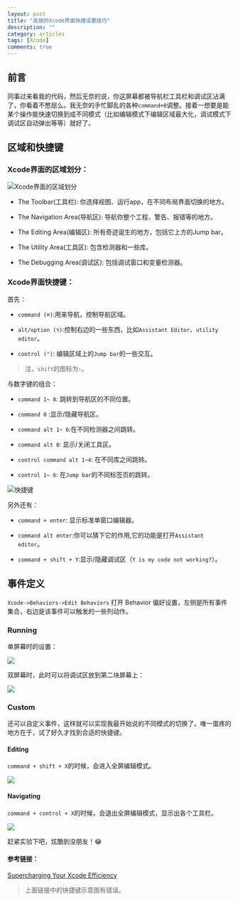 ```yaml
---
layout: post
title: "高效的Xcode界面快捷设置技巧"
description: ""
category: articles
tags: [Xcode]
comments: true
---
```


## 前言
同事过来看我的代码，然后无奈的说，你这屏幕都被导航栏工具栏和调试区沾满了，你看着不憋屈么。我无奈的手忙脚乱的各种`command+0`调整。接着一想要是能某个操作能快速切换到成不同模式（比如编辑模式下编辑区域最大化，调试模式下调试区自动弹出等等）就好了。

## 区域和快捷键

### Xcode界面的区域划分：

![Xcode界面的区域划分](https://lettleprince.github.io/images/old_images/EditArea.png)

- The Toolbar(工具栏): 你选择视图、运行app，在不同布局界面切换的地方。

- The Navigation Area(导航区): 导航你整个工程、警告、报错等的地方。

- The Editing Area(编辑区): 所有奇迹诞生的地方，包括它上方的Jump bar。

- The Utility Area(工具区): 包含检测器和一些库。

- The Debugging Area(调试区): 包括调试窗口和变量检测器。

### Xcode界面快捷键： 

首先：

- `command (⌘)`:用来导航，控制导航区域。

- `alt/option (⌥)`:控制右边的一些东西，比如`Assistant Editor`、`utility editor`。

- `control (⌃)`: 编辑区域上的`Jump bar`的一些交互。

> 注，`shift`的图标为`⇧`。

与数字键的组合：

- `command 1~ 8`: 跳转到导航区的不同位置。

- `command 0` :显示/隐藏导航区。

- `command alt 1~ 6`:在不同检测器之间跳转。

- `command alt 0`: 显示/关闭工具区。

- `control command alt 1~4`: 在不同库之间跳转。

- `control 1~ 6`: 在`Jump bar`的不同标签页的跳转。

![快捷键](https://lettleprince.github.io/images/old_images/key.png)

另外还有：

- `command + enter`: 显示标准单窗口编辑器。

- `command alt enter`:你可以猜下它的作用,它的功能是打开`Assistant editor`。

- `command + shift + Y`:显示/隐藏调试区（`Y is my code not working?`）。

## 事件定义

`Xcode->Behaviors->Edit Behaviors` 打开 Behavior 偏好设置，左侧是所有事件集合，右边是该事件可以触发的一些列动作。

### Running

单屏幕时的设置：

![](https://lettleprince.github.io/images/old_images/onescreendebug.png)

双屏幕时，此时可以将调试区放到第二块屏幕上：

![](https://lettleprince.github.io/images/old_images/secondscreendebug.png)

### Custom

还可以自定义事件，这样就可以实现我最开始说的不同模式的切换了。唯一蛋疼的地方在于，试了好久才找到合适的快捷键。

#### Editing

`command + shift + X`的时候，会进入全屏编辑模式。

![](https://lettleprince.github.io/images/old_images/Editing.png)

#### Navigating

`command + control + X`的时候，会退出全屏编辑模式，显示出各个工具栏。

![](https://lettleprince.github.io/images/old_images/Navigating.png)

赶紧实验下吧，炫酷到没朋友！😂


#### 参考链接：

[Supercharging Your Xcode Efficiency](http://www.raywenderlich.com/72021/supercharging-xcode-efficiency)

> 上面链接中的快捷键示意图有错误。

